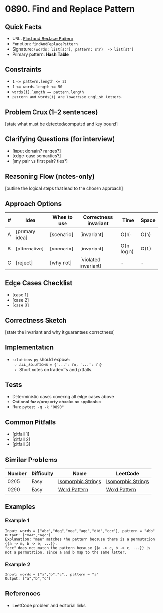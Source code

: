 # 0890. Find and Replace Pattern

## Quick Facts

- URL: [Find and Replace Pattern](https://leetcode.com/problems/find-and-replace-pattern/)
- Function: `findAndReplacePattern`
- Signature: `(words: list[str], pattern: str)  -> list[str]`
- Primary pattern: **Hash Table**

## Constraints

- `1 <= pattern.length <= 20`
- `1 <= words.length <= 50`
- `words[i].length == pattern.length`
- `pattern and words[i] are lowercase English letters.`

## Problem Crux (1–2 sentences)

[state what must be detected/computed and key bound]

## Clarifying Questions (for interview)

- [input domain? ranges?]
- [edge-case semantics?]
- [any pair vs first pair? ties?]

## Reasoning Flow (notes-only)

[outline the logical steps that lead to the chosen approach]

## Approach Options

| # | Idea | When to use | Correctness invariant | Time | Space |
|---|------|-------------|-----------------------|------|-------|
| A | [primary idea] | [scenario] | [invariant] | O(n) | O(n) |
| B | [alternative] | [scenario] | [invariant] | O(n log n) | O(1) |
| C | [reject] | [why not] | [violated invariant] | - | - |

## Edge Cases Checklist

- [case 1]
- [case 2]
- [case 3]

## Correctness Sketch

[state the invariant and why it guarantees correctness]

## Implementation

- `solutions.py` should expose:
  - `ALL_SOLUTIONS = {"...": fn, "...": fn}`
  - Short notes on tradeoffs and pitfalls.

## Tests

- Deterministic cases covering all edge cases above
- Optional fuzz/property checks as applicable
- Run: `pytest -q -k "0890"`

## Common Pitfalls

- [pitfall 1]
- [pitfall 2]
- [pitfall 3]

## Similar Problems

| Number | Difficulty | Name | LeetCode |
|---|---|---|---|
| 0205 | Easy | [Isomorphic Strings](../0205-isomorphic-strings/readme.md) | [Isomorphic Strings](https://leetcode.com/problems/isomorphic-strings/) |
| 0290 | Easy | [Word Pattern](../0290-word-pattern/readme.md) | [Word Pattern](https://leetcode.com/problems/word-pattern/) |

## Examples

### Example 1

```text
Input: words = ["abc","deq","mee","aqq","dkd","ccc"], pattern = "abb"
Output: ["mee","aqq"]
Explanation: "mee" matches the pattern because there is a permutation {{a -> m, b -> e, ...}}. 
"ccc" does not match the pattern because {{a -> c, b -> c, ...}} is not a permutation, since a and b map to the same letter.
```

### Example 2

```text
Input: words = ["a","b","c"], pattern = "a"
Output: ["a","b","c"]
```

## References

- LeetCode problem and editorial links
